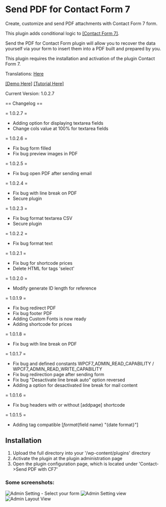 # Send PDF for Contact Form 7

Create, customize and send PDF attachments with Contact Form 7 form.

This plugin adds conditional logic to <a href="https://wordpress.org/plugins/contact-form-7/">[Contact Form 7]</a>.

Send the PDF for Contact Form plugin will allow you to recover the data yourself via your form to insert them into a PDF built and prepared by you.

This plugin requires the installation and activation of the plugin Contact Form 7.

Translations: <a href="https://translate.wordpress.org/projects/wp-plugins/send-pdf-for-contact-form-7/">Here</a>

<a href="https://demo.restezconnectes.fr/send-pdf-for-contact-form-7/">[Demo Here]</a>
<a href="https://restezconnectes.fr/tutoriel-wordpress-lextension-send-pdf-for-contact-form-7/">[Tutorial Here]</a>

Current Version:  1.0.2.7

== Changelog ==

= 1.0.2.7 = 
* Adding option for displaying textarea fields
* Change cols value at 100% for textarea fields

= 1.0.2.6 = 
* Fix bug form filled
* Fix bug preview images in PDF

= 1.0.2.5 = 
* Fix bug open PDF after sending email

= 1.0.2.4 = 
* Fix bug with line break on PDF
* Secure plugin

= 1.0.2.3 = 
* Fix bug format textarea CSV
* Secure plugin

= 1.0.2.2 = 
* Fix bug format text

= 1.0.2.1 = 
* Fix bug for shortcode prices
* Delete HTML for tags 'select'

= 1.0.2.0 = 
* Modify generate ID length for reference

= 1.0.1.9 = 
* Fix bug redirect PDF
* Fix bug footer PDF
* Adding Custom Fonts is now ready
* Adding shortcode for prices

= 1.0.1.8 = 
* Fix bug with line break on PDF

= 1.0.1.7 =
* Fix bug and defined constants WPCF7_ADMIN_READ_CAPABILITY / WPCF7_ADMIN_READ_WRITE_CAPABILITY
* Fix bug redirection page after sending form
* Fix bug "Desactivate line break auto" option reversed
* Adding a option for desactivated line break for mail content

= 1.0.1.6 =
* Fix bug headers with or without [addpage] shortcode

= 1.0.1.5 =
* Adding tag compatible [_format_{field name} "{date format}"]



## Installation
1. Upload the full directory into your '/wp-content/plugins' directory
2. Activate the plugin at the plugin administration page
3. Open the plugin configuration page, which is located under 'Contact->Send PDF with CF7'

### Some screenshots:

![Admin Setting - Select your form](https://madeby.restezconnectes.fr/plugins/send-pdf-for-contact-form-7/screenshot-1.png)
![Admin Setting  view](https://madeby.restezconnectes.fr/plugins/send-pdf-for-contact-form-7/screenshot-2.png)
![Admin Layout View](https://madeby.restezconnectes.fr/plugins/send-pdf-for-contact-form-7/screenshot-3.png)